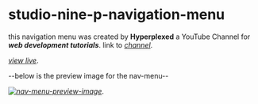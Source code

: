 # studio-nine-p-navigation-menu

this navigation menu was created by **Hyperplexed** a YouTube Channel for ***web development tutorials***. link to *[channel](https://www.youtube.com/@Hyperplexed)*.

*[view live](https://emma11111010100.github.io/studio-nine-p-navigation-menu/)*.

--below is the preview image for the nav-menu--

*[![nav-menu-preview-image](https://github.com/emma11111010100/studio-nine-p-navigation-menu/blob/main/studio9p-nav.png)](https://emma11111010100.github.io/studio-nine-p-navigation-menu/)*.
